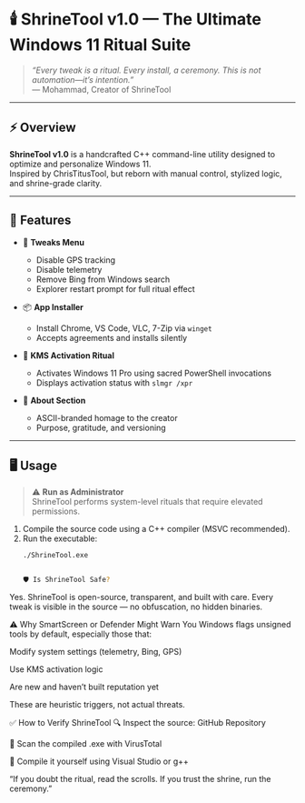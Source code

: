 # 🕯️ ShrineTool v1.0 — The Ultimate Windows 11 Ritual Suite

> _“Every tweak is a ritual. Every install, a ceremony. This is not automation—it’s intention.”_  
> — Mohammad, Creator of ShrineTool

---

## ⚡ Overview

**ShrineTool v1.0** is a handcrafted C++ command-line utility designed to optimize and personalize Windows 11.  
Inspired by ChrisTitusTool, but reborn with manual control, stylized logic, and shrine-grade clarity.

---

## 🧰 Features

- 🔧 **Tweaks Menu**  
  - Disable GPS tracking  
  - Disable telemetry  
  - Remove Bing from Windows search  
  - Explorer restart prompt for full ritual effect

- 📦 **App Installer**  
  - Install Chrome, VS Code, VLC, 7-Zip via `winget`  
  - Accepts agreements and installs silently

- 🔐 **KMS Activation Ritual**  
  - Activates Windows 11 Pro using sacred PowerShell invocations  
  - Displays activation status with `slmgr /xpr`

- 🧾 **About Section**  
  - ASCII-branded homage to the creator  
  - Purpose, gratitude, and versioning

---

## 🖥️ Usage

> ⚠️ **Run as Administrator**  
> ShrineTool performs system-level rituals that require elevated permissions.

1. Compile the source code using a C++ compiler (MSVC recommended).
2. Run the executable:
   ```bash
   ./ShrineTool.exe


   🛡️ Is ShrineTool Safe?
Yes. ShrineTool is open-source, transparent, and built with care. Every tweak is visible in the source — no obfuscation, no hidden binaries.

⚠️ Why SmartScreen or Defender Might Warn You
Windows flags unsigned tools by default, especially those that:

Modify system settings (telemetry, Bing, GPS)

Use KMS activation logic

Are new and haven’t built reputation yet

These are heuristic triggers, not actual threats.

✅ How to Verify ShrineTool
🔍 Inspect the source: GitHub Repository

🧪 Scan the compiled .exe with VirusTotal

🧵 Compile it yourself using Visual Studio or g++

“If you doubt the ritual, read the scrolls. If you trust the shrine, run the ceremony.”
